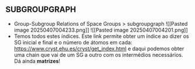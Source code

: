 ## SUBGROUPGRAPH
- Group-Subgroup Relations of Space Groups > subgroupgraph
![[Pasted image 20250407004233.png]]
![[Pasted image 20250407004201.png]]
- Temos todos estes índices. Este link permite obter um índice ao dizer os SG inicial e final e o número de átomos em cada:
https://www.cryst.ehu.es/cryst/get_index.html
e daqui podemos obter uma chain que vai de um SG a outro com os intermédios necessários. Dá ainda **matrizes**!




